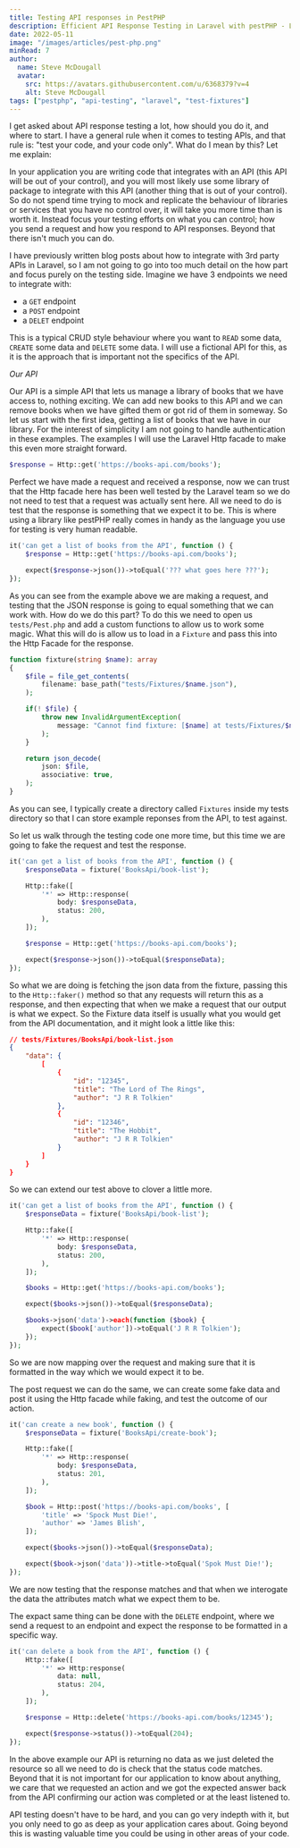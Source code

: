 ```yaml
---
title: Testing API responses in PestPHP
description: Efficient API Response Testing in Laravel with pestPHP - Learn to test Laravel API responses effectively using pestPHP and fixtures.
date: 2022-05-11
image: "/images/articles/pest-php.png"
minRead: 7
author:
  name: Steve McDougall
  avatar:
    src: https://avatars.githubusercontent.com/u/6368379?v=4
    alt: Steve McDougall
tags: ["pestphp", "api-testing", "laravel", "test-fixtures"]
---
```


I get asked about API response testing a lot, how should you do it, and where to start. I have a general rule when it comes to testing APIs, and that rule is: "test your code, and your code only". What do I mean by this? Let me explain:

In your application you are writing code that integrates with an API (this API will be out of your control), and you will most likely use some library of package to integrate with this API (another thing that is out of your control). So do not spend time trying to mock and replicate the behaviour of libraries or services that you have no control over, it will take you more time than is worth it. Instead focus your testing efforts on what you can control; how you send a request and how you respond to API responses. Beyond that there isn't much you can do.

I have previously written blog posts about how to integrate with 3rd party APIs in Laravel, so I am not going to go into too much detail on the how part and focus purely on the testing side. Imagine we have 3 endpoints we need to integrate with:

- a `GET` endpoint
- a `POST` endpoint
- a `DELET` endpoint

This is a typical CRUD style behaviour where you want to `READ` some data, `CREATE` some data and `DELETE` some data. I will use a fictional API for this, as it is the approach that is important not the specifics of the API.

*Our API*

Our API is a simple API that lets us manage a library of books that we have access to, nothing exciting. We can add new books to this API and we can remove books when we have gifted them or got rid of them in someway. So let us start with the first idea, getting a list of books that we have in our library. For the interest of simplicity I am not going to handle authentication in these examples. The examples I will use the Laravel Http facade to make this even more straight forward.

```php
$response = Http::get('https://books-api.com/books');
```

Perfect we have made a request and received a response, now we can trust that the Http facade here has been well tested by the Laravel team so we do not need to test that a request was actually sent here. All we need to do is test that the response is something that we expect it to be. This is where using a library like pestPHP really comes in handy as the language you use for testing is very human readable.

```php
it('can get a list of books from the API', function () {
    $response = Http::get('https://books-api.com/books');

    expect($response->json())->toEqual('??? what goes here ???');
});
```

As you can see from the example above we are making a request, and testing that the JSON response is going to equal something that we can work with. How do we do this part? To do this we need to open us `tests/Pest.php` and add a custom functions to allow us to work some magic. What this will do is allow us to load in a `Fixture` and pass this into the Http Facade for the response.

```php
function fixture(string $name): array
{
    $file = file_get_contents(
        filename: base_path("tests/Fixtures/$name.json"),
    );

    if(! $file) {
        throw new InvalidArgumentException(
            message: "Cannot find fixture: [$name] at tests/Fixtures/$name.json",
        );
    }

    return json_decode(
        json: $file,
        associative: true,
    );
}
```

As you can see, I typically create a directory called `Fixtures` inside my tests directory so that I can store example reponses from the API, to test against.

So let us walk through the testing code one more time, but this time we are going to fake the request and test the response.

```php
it('can get a list of books from the API', function () {
    $responseData = fixture('BooksApi/book-list');

    Http::fake([
        '*' => Http::response(
            body: $responseData,
            status: 200,
        ),
    ]);

    $response = Http::get('https://books-api.com/books');

    expect($response->json())->toEqual($responseData);
});
```

So what we are doing is fetching the json data from the fixture, passing this to the `Http::faker()` method so that any requests will return this as a response, and then expecting that when we make a request that our output is what we expect. So the Fixture data itself is usually what you would get from the API documentation, and it might look a little like this:

```json
// tests/Fixtures/BooksApi/book-list.json
{
    "data": {
        [
            {
                "id": "12345",
                "title": "The Lord of The Rings",
                "author": "J R R Tolkien"
            },
            {
                "id": "12346",
                "title": "The Hobbit",
                "author": "J R R Tolkien"
            }
        ]
    }
}
```

So we can extend our test above to clover a little more.

```php
it('can get a list of books from the API', function () {
    $responseData = fixture('BooksApi/book-list');

    Http::fake([
        '*' => Http::response(
            body: $responseData,
            status: 200,
        ),
    ]);

    $books = Http::get('https://books-api.com/books');

    expect($books->json())->toEqual($responseData);

    $books->json('data')->each(function ($book) {
        expect($book['author'])->toEqual('J R R Tolkien');
    });
});
```

So we are now mapping over the request and making sure that it is formatted in the way which we would expect it to be.

The post request we can do the same, we can create some fake data and post it using the Http facade while faking, and test the outcome of our action.

```php
it('can create a new book', function () {
    $responseData = fixture('BooksApi/create-book');

    Http::fake([
        '*' => Http::response(
            body: $responseData,
            status: 201,
        ),
    ]);

    $book = Http::post('https://books-api.com/books', [
        'title' => 'Spock Must Die!',
        'author' => 'James Blish',
    ]);

    expect($books->json())->toEqual($responseData);

    expect($book->json('data'))->title->toEqual('Spok Must Die!');
});
```

We are now testing that the response matches and that when we interogate the data the attributes match what we expect them to be.

The expact same thing can be done with the `DELETE` endpoint, where we send a request to an endpoint and expect the response to be formatted in a specific way.

```php
it('can delete a book from the API', function () {
    Http::fake([
        '*' => Http:response(
            data: null,
            status: 204,
        ),
    ]);

    $response = Http::delete('https://books-api.com/books/12345');

    expect($response->status())->toEqual(204);
});
```

In the above example our API is returning no data as we just deleted the resource so all we need to do is check that the status code matches. Beyond that it is not important for our application to know about anything, we care that we requested an action and we got the expected answer back from the API confirming our action was completed or at the least listened to.

API testing doesn't have to be hard, and you can go very indepth with it, but you only need to go as deep as your application cares about. Going beyond this is wasting valuable time you could be using in other areas of your code.

